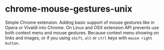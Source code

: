 # chrome-mouse-gestures-unix

Simple Chrome extension. Adding basic support of mouse gestures like in Opera or Vivaldi into Chrome. On Linux and OSX extension API prevents use both context menu and mouse gestures. Because context menu showing on links and images, or if you using `shift`, `alt` or `ctrl` keys with `mouse right button`.
